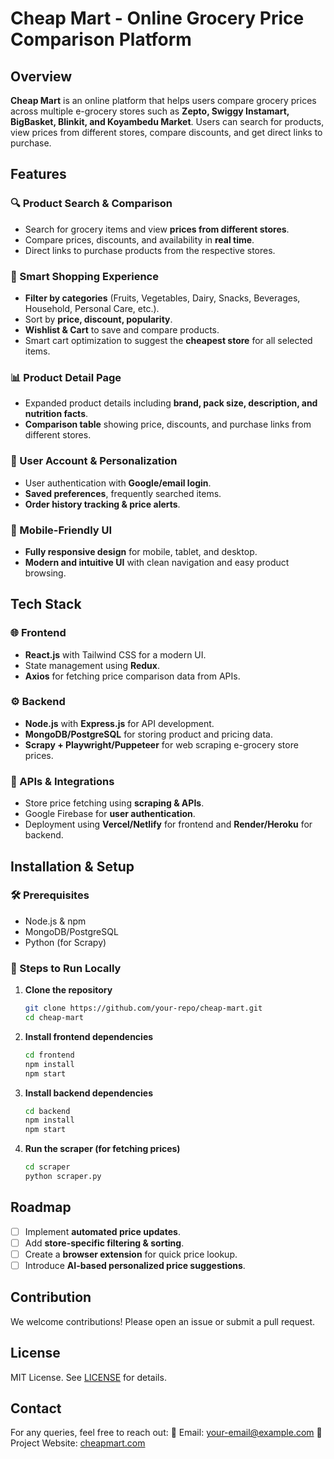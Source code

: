 # Cheap Mart - Online Grocery Price Comparison Platform

## Overview
**Cheap Mart** is an online platform that helps users compare grocery prices across multiple e-grocery stores such as **Zepto, Swiggy Instamart, BigBasket, Blinkit, and Koyambedu Market**. Users can search for products, view prices from different stores, compare discounts, and get direct links to purchase.

## Features
### 🔍 Product Search & Comparison
- Search for grocery items and view **prices from different stores**.
- Compare prices, discounts, and availability in **real time**.
- Direct links to purchase products from the respective stores.

### 🛒 Smart Shopping Experience
- **Filter by categories** (Fruits, Vegetables, Dairy, Snacks, Beverages, Household, Personal Care, etc.).
- Sort by **price, discount, popularity**.
- **Wishlist & Cart** to save and compare products.
- Smart cart optimization to suggest the **cheapest store** for all selected items.

### 📊 Product Detail Page
- Expanded product details including **brand, pack size, description, and nutrition facts**.
- **Comparison table** showing price, discounts, and purchase links from different stores.

### 📌 User Account & Personalization
- User authentication with **Google/email login**.
- **Saved preferences**, frequently searched items.
- **Order history tracking & price alerts**.

### 📱 Mobile-Friendly UI
- **Fully responsive design** for mobile, tablet, and desktop.
- **Modern and intuitive UI** with clean navigation and easy product browsing.

## Tech Stack
### 🌐 Frontend
- **React.js** with Tailwind CSS for a modern UI.
- State management using **Redux**.
- **Axios** for fetching price comparison data from APIs.

### ⚙️ Backend
- **Node.js** with **Express.js** for API development.
- **MongoDB/PostgreSQL** for storing product and pricing data.
- **Scrapy + Playwright/Puppeteer** for web scraping e-grocery store prices.

### 🔗 APIs & Integrations
- Store price fetching using **scraping & APIs**.
- Google Firebase for **user authentication**.
- Deployment using **Vercel/Netlify** for frontend and **Render/Heroku** for backend.

## Installation & Setup
### 🛠 Prerequisites
- Node.js & npm
- MongoDB/PostgreSQL
- Python (for Scrapy)

### 🚀 Steps to Run Locally
1. **Clone the repository**
   ```sh
   git clone https://github.com/your-repo/cheap-mart.git
   cd cheap-mart
   ```

2. **Install frontend dependencies**
   ```sh
   cd frontend
   npm install
   npm start
   ```

3. **Install backend dependencies**
   ```sh
   cd backend
   npm install
   npm start
   ```

4. **Run the scraper (for fetching prices)**
   ```sh
   cd scraper
   python scraper.py
   ```

## Roadmap
- [ ] Implement **automated price updates**.
- [ ] Add **store-specific filtering & sorting**.
- [ ] Create a **browser extension** for quick price lookup.
- [ ] Introduce **AI-based personalized price suggestions**.

## Contribution
We welcome contributions! Please open an issue or submit a pull request.

## License
MIT License. See [LICENSE](LICENSE) for details.

## Contact
For any queries, feel free to reach out:
📧 Email: your-email@example.com
🚀 Project Website: [cheapmart.com](https://cheapmart.com)
